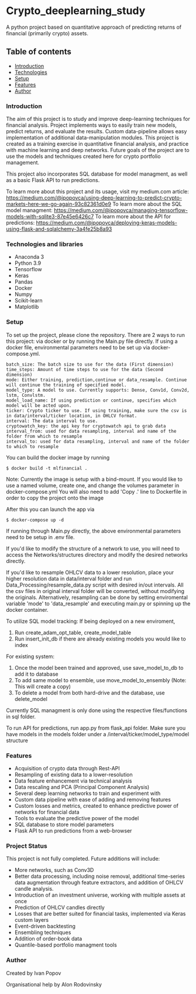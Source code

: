 # Crypto_deeplearning_study

A python project based on quantitative approach of predicting returns of financial (primarily crypto) assets.

## Table of contents

* [Introduction](#Introduction)
* [Technologies](#Technologies)
* [Setup](#setup)
* [Features](#features)
* [Author](#Author)

### Introduction

The aim of this project is to study and improve deep-learning techniques for financial analysis. Project implements ways to easily train new models, predict returns,
and evaluate the results. Custom data-pipeline allows easy implementation of additional data-manipulation modules. This project is created as a training exercise in quantitative 
financial analysis, and practice with machine learning and deep networks. Future goals of the project are to use the models and techniques created here for
crypto portfolio management.

This project also incorporates SQL database for model managment, as well as a basic Flask API to run predictions.

To learn more about this project and its usage, visit my medium.com article: https://medium.com/@ipopovca/using-deep-learning-to-predict-crypto-markets-here-we-go-again-93c82361d0e9
To learn more about the SQL model managment: https://medium.com/@ipopovca/managing-tensorflow-models-with-sqlite3-87e45e6426c7
To learn more about the API for predictions: https://medium.com/@ipopovca/deploying-keras-models-using-flask-and-sqlalchemy-3a4fe25b8a93

### Technologies and libraries

* Anaconda 3
* Python 3.9
* Tensorflow 
* Keras
* Pandas
* Docker
* Numpy
* Scikit-learn
* Matplotlib

### Setup

To set up the project, please clone the repository.
There are 2 ways to run this project: via docker or by running the Main.py file directly.
If using a docker file, environmental parameters need to be set up via docker-compose.yml.
```
batch_size: The batch size to use for the data (First dimension)
time_steps: Amount of time steps to use for the data (Second dimension)
mode: Either training, prediction,continue or data_resample. Continue will continue the training of specified model.
model_type: A model to use. Currently supports: Dense, Conv1d, Conv2d, lstm, Convlstm.
model_load_name: If using prediction or continue, specifies which model will be acted upon.
ticker: Crypto ticker to use. If using training, make sure the csv is in data/interval/ticker location, in OHLCV format.
interval: The data interval to use.
cryptowatch_key: the api key for cryptowatch api to grab data
interval_from: used for data resampling, interval and name of the folder from which to resample
interval_to: used for data resampling, interval and name of the folder to which to resample
```


You can build the docker image by running
```
$ docker build -t mlfinancial .
```
Note: Currently the image is setup with a bind-mount. If you would like to use a named volume, create one, and change the volumes parameter in docker-compose.yml
You will also need to add 'Copy .' line to Dockerfile in order to copy the project onto the image

After this you can launch the app via
```
$ docker-compose up -d
```

If running through Main.py directly, the above environmental parameters need to be setup in .env file.

If you'd like to modify the structure of a network to use, you will need to access the Networks/structures directory and modify the desired networks directly.

If you'd like to resample OHLCV data to a lower resolution, place your higher resolution data in data/interval folder and run Data_Processing/resample_data.py script
with desired in/out intervals. All the csv files in original interval folder will be converted, without modifying the originals. 
Alternatively, resampling can be done by setting enviromental variable 'mode' to 'data_resample' and executing main.py or spinning up the docker container.

To utilize SQL model tracking:
If being deployed on a new enviroment,
1) Run create_adam_opt_table, create_model_table
2) Run insert_init_db if there are already existing models you would like to index

For existing system:
1) Once the model been trained and approved, use save_model_to_db to add it to database
2) To add same model to ensemble, use move_model_to_ensembly (Note: This will create a copy)
3) To delete a model from both hard-drive and the database, use delete_model

Currently SQL managment is only done using the respective files/functions in sql folder. 

To run API for predictions, run app.py from flask_api folder. Make sure you have models in the models folder under a /interval/ticker/model_type/model structure


### Features

* Acquisition of crypto data through Rest-API
* Resampling of existing data to a lower-resolution
* Data feature enhancement via technical analysis
* Data rescaling and PCA (Principal Component Analysis)
* Several deep learning networks to train and experiment with
* Custom data pipeline with ease of adding and removing features
* Custom losses and metrics, created to enhance predictive power of networks for financial data
* Tools to evaluate the predictive power of the model
* SQL database to store model parameters
* Flask API to run predictions from a web-browser

### Project Status
This project is not fully completed.
Future additions will include:

* More networks, such as Conv3D
* Better data processing, including noise removal, additional time-series data augmentation through feature extractors, and addition of OHLCV candle analysis.
* Introduction of an investment universe, working with multiple assets at once
* Prediction of OHLCV candles directly
* Losses that are better suited for financial tasks, implemented via Keras custom layers
* Event-driven backtesting
* Ensembling techniques
* Addition of order-book data
* Quantile-based portfolio managment tools

### Author

Created by Ivan Popov

Organisational help by Alon Rodovinsky
